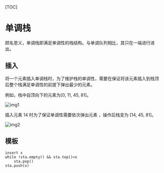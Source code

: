 [TOC]

# 单调栈

顾名思义，单调栈即满足单调性的栈结构。与单调队列相比，其只在一端进行进出。

## 插入
将一个元素插入单调栈时，为了维护栈的单调性，需要在保证将该元素插入到栈顶后整个栈满足单调性的前提下弹出最少的元素。

例如，栈中自顶向下的元素为[0, 11, 45, 81]。

![img1](https://oi-wiki.org/ds/images/monotonous-stack-before.svg)

插入元素 14 时为了保证单调性需要依次弹出元素 ，操作后栈变为 [14, 45, 81]。

![img2](https://oi-wiki.org/ds/images/monotonous-stack-after.svg)

## 模板


```
insert x
while !sta.empty() && sta.top()<x
    sta.pop()
sta.push(x)
```